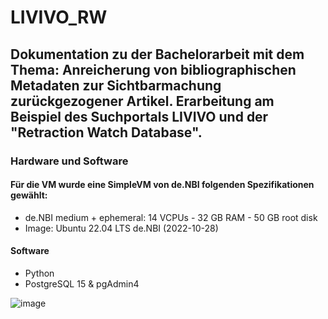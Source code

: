 # LIVIVO_RW
## Dokumentation zu der Bachelorarbeit mit dem Thema: Anreicherung von bibliographischen Metadaten zur Sichtbarmachung zurückgezogener Artikel.  Erarbeitung am Beispiel des Suchportals LIVIVO und der "Retraction Watch Database".

### Hardware und Software
#### Für die VM wurde eine SimpleVM von de.NBI folgenden Spezifikationen gewählt:
- de.NBI medium + ephemeral: 14 VCPUs - 32 GB RAM - 50 GB root disk
- Image: Ubuntu 22.04 LTS de.NBI (2022-10-28)

#### Software
- Python
- PostgreSQL 15 & pgAdmin4

![image](https://user-images.githubusercontent.com/15416032/221816524-4a4598ae-700e-406e-8543-56eb7d459830.png)

###
